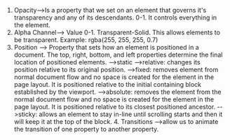 1. Opacity-->Is a property that we set on an element that governs it's transparency and any of its descendants. 0-1. It controls everything in the element. 
2. Alpha Channel--> Value 0-1. Transparent-Solid. This allows elements to be transparent. Example: rgba(255, 255, 255, 0.7)
3. Position --> Property that sets how an element is positioned in a document. The top, right, bottom, and left properties determine the final location of positioned elements. 
		-->static
		-->relative: changes its position relative to its original position. 
		-->fixed: removes element from normal document flow and no space is created for the element in the page layout. It is positioned relative to the initial containing block established by the viewport. 
		-->absolute: removes the element from the normal document flow and no space is created for the element in the page layout. It is positioned relative to its closest positioned ancestor.
		-->sticky: allows an element to stay in-line until scrolling starts and then it will keep it at the top of the block. 
	4. Transitions -->allow us to animate the transition of one property to another property.